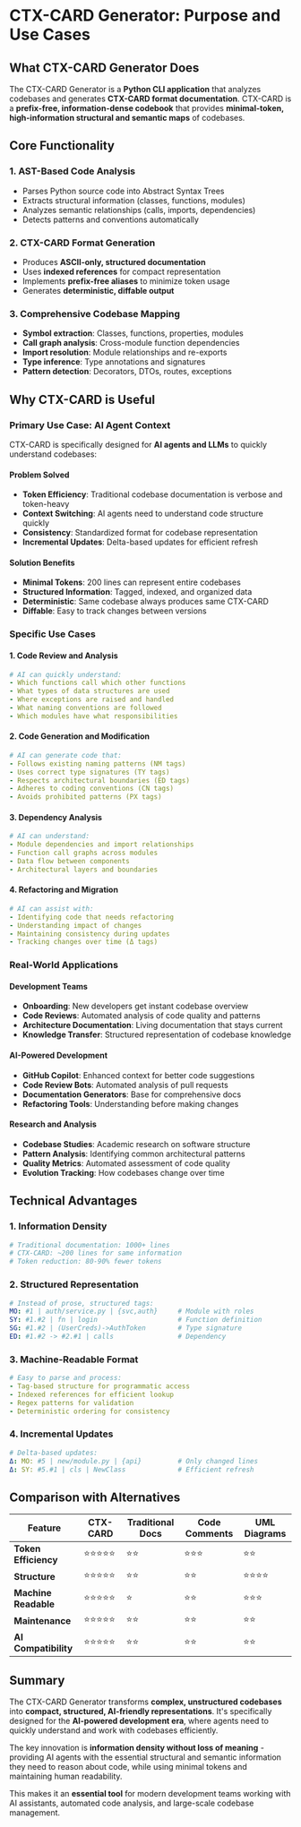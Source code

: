 # CTX-CARD Generator: Purpose and Use Cases

## What CTX-CARD Generator Does

The CTX-CARD Generator is a **Python CLI application** that analyzes codebases and generates **CTX-CARD format documentation**. CTX-CARD is a **prefix-free, information-dense codebook** that provides **minimal-token, high-information structural and semantic maps** of codebases.

## Core Functionality

### 1. **AST-Based Code Analysis**

- Parses Python source code into Abstract Syntax Trees
- Extracts structural information (classes, functions, modules)
- Analyzes semantic relationships (calls, imports, dependencies)
- Detects patterns and conventions automatically

### 2. **CTX-CARD Format Generation**

- Produces **ASCII-only, structured documentation**
- Uses **indexed references** for compact representation
- Implements **prefix-free aliases** to minimize token usage
- Generates **deterministic, diffable output**

### 3. **Comprehensive Codebase Mapping**

- **Symbol extraction**: Classes, functions, properties, modules
- **Call graph analysis**: Cross-module function dependencies
- **Import resolution**: Module relationships and re-exports
- **Type inference**: Type annotations and signatures
- **Pattern detection**: Decorators, DTOs, routes, exceptions

## Why CTX-CARD is Useful

### **Primary Use Case: AI Agent Context**

CTX-CARD is specifically designed for **AI agents and LLMs** to quickly understand codebases:

#### **Problem Solved**

- **Token Efficiency**: Traditional codebase documentation is verbose and token-heavy
- **Context Switching**: AI agents need to understand code structure quickly
- **Consistency**: Standardized format for codebase representation
- **Incremental Updates**: Delta-based updates for efficient refresh

#### **Solution Benefits**

- **Minimal Tokens**: 200 lines can represent entire codebases
- **Structured Information**: Tagged, indexed, and organized data
- **Deterministic**: Same codebase always produces same CTX-CARD
- **Diffable**: Easy to track changes between versions

### **Specific Use Cases**

#### **1. Code Review and Analysis**

```yaml
# AI can quickly understand:
- Which functions call which other functions
- What types of data structures are used
- Where exceptions are raised and handled
- What naming conventions are followed
- Which modules have what responsibilities
```

#### **2. Code Generation and Modification**

```yaml
# AI can generate code that:
- Follows existing naming patterns (NM tags)
- Uses correct type signatures (TY tags)
- Respects architectural boundaries (ED tags)
- Adheres to coding conventions (CN tags)
- Avoids prohibited patterns (PX tags)
```

#### **3. Dependency Analysis**

```yaml
# AI can understand:
- Module dependencies and import relationships
- Function call graphs across modules
- Data flow between components
- Architectural layers and boundaries
```

#### **4. Refactoring and Migration**

```yaml
# AI can assist with:
- Identifying code that needs refactoring
- Understanding impact of changes
- Maintaining consistency during updates
- Tracking changes over time (Δ tags)
```

### **Real-World Applications**

#### **Development Teams**

- **Onboarding**: New developers get instant codebase overview
- **Code Reviews**: Automated analysis of code quality and patterns
- **Architecture Documentation**: Living documentation that stays current
- **Knowledge Transfer**: Structured representation of codebase knowledge

#### **AI-Powered Development**

- **GitHub Copilot**: Enhanced context for better code suggestions
- **Code Review Bots**: Automated analysis of pull requests
- **Documentation Generators**: Base for comprehensive docs
- **Refactoring Tools**: Understanding before making changes

#### **Research and Analysis**

- **Codebase Studies**: Academic research on software structure
- **Pattern Analysis**: Identifying common architectural patterns
- **Quality Metrics**: Automated assessment of code quality
- **Evolution Tracking**: How codebases change over time

## Technical Advantages

### **1. Information Density**

```yaml
# Traditional documentation: 1000+ lines
# CTX-CARD: ~200 lines for same information
# Token reduction: 80-90% fewer tokens
```

### **2. Structured Representation**

```yaml
# Instead of prose, structured tags:
MO: #1 | auth/service.py | {svc,auth}     # Module with roles
SY: #1.#2 | fn | login                    # Function definition
SG: #1.#2 | (UserCreds)->AuthToken        # Type signature
ED: #1.#2 -> #2.#1 | calls                # Dependency
```

### **3. Machine-Readable Format**

```yaml
# Easy to parse and process:
- Tag-based structure for programmatic access
- Indexed references for efficient lookup
- Regex patterns for validation
- Deterministic ordering for consistency
```

### **4. Incremental Updates**

```yaml
# Delta-based updates:
Δ: MO: #5 | new/module.py | {api}         # Only changed lines
Δ: SY: #5.#1 | cls | NewClass             # Efficient refresh
```

## Comparison with Alternatives

| Feature              | CTX-CARD   | Traditional Docs | Code Comments | UML Diagrams |
| -------------------- | ---------- | ---------------- | ------------- | ------------ |
| **Token Efficiency** | ⭐⭐⭐⭐⭐ | ⭐⭐             | ⭐⭐⭐        | ⭐⭐         |
| **Structure**        | ⭐⭐⭐⭐⭐ | ⭐⭐             | ⭐⭐          | ⭐⭐⭐⭐     |
| **Machine Readable** | ⭐⭐⭐⭐⭐ | ⭐               | ⭐⭐          | ⭐⭐⭐       |
| **Maintenance**      | ⭐⭐⭐⭐⭐ | ⭐⭐             | ⭐⭐          | ⭐⭐         |
| **AI Compatibility** | ⭐⭐⭐⭐⭐ | ⭐⭐             | ⭐⭐          | ⭐⭐         |

## Summary

The CTX-CARD Generator transforms **complex, unstructured codebases** into **compact, structured, AI-friendly representations**. It's specifically designed for the **AI-powered development era**, where agents need to quickly understand and work with codebases efficiently.

The key innovation is **information density without loss of meaning** - providing AI agents with the essential structural and semantic information they need to reason about code, while using minimal tokens and maintaining human readability.

This makes it an **essential tool** for modern development teams working with AI assistants, automated code analysis, and large-scale codebase management.
